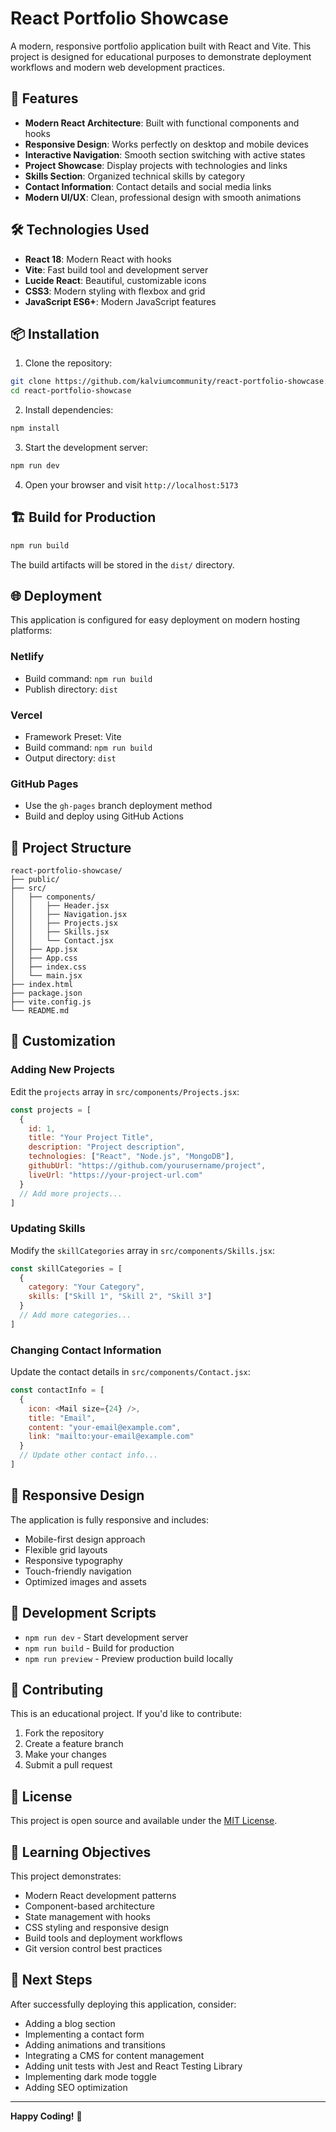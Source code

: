 # React Portfolio Showcase

A modern, responsive portfolio application built with React and Vite. This project is designed for educational purposes to demonstrate deployment workflows and modern web development practices.

## 🚀 Features

- **Modern React Architecture**: Built with functional components and hooks
- **Responsive Design**: Works perfectly on desktop and mobile devices
- **Interactive Navigation**: Smooth section switching with active states
- **Project Showcase**: Display projects with technologies and links
- **Skills Section**: Organized technical skills by category
- **Contact Information**: Contact details and social media links
- **Modern UI/UX**: Clean, professional design with smooth animations

## 🛠️ Technologies Used

- **React 18**: Modern React with hooks
- **Vite**: Fast build tool and development server
- **Lucide React**: Beautiful, customizable icons
- **CSS3**: Modern styling with flexbox and grid
- **JavaScript ES6+**: Modern JavaScript features

## 📦 Installation

1. Clone the repository:
```bash
git clone https://github.com/kalviumcommunity/react-portfolio-showcase.git
cd react-portfolio-showcase
```

2. Install dependencies:
```bash
npm install
```

3. Start the development server:
```bash
npm run dev
```

4. Open your browser and visit `http://localhost:5173`

## 🏗️ Build for Production

```bash
npm run build
```

The build artifacts will be stored in the `dist/` directory.

## 🌐 Deployment

This application is configured for easy deployment on modern hosting platforms:

### Netlify
- Build command: `npm run build`
- Publish directory: `dist`

### Vercel
- Framework Preset: Vite
- Build command: `npm run build`
- Output directory: `dist`

### GitHub Pages
- Use the `gh-pages` branch deployment method
- Build and deploy using GitHub Actions

## 📁 Project Structure

```
react-portfolio-showcase/
├── public/
├── src/
│   ├── components/
│   │   ├── Header.jsx
│   │   ├── Navigation.jsx
│   │   ├── Projects.jsx
│   │   ├── Skills.jsx
│   │   └── Contact.jsx
│   ├── App.jsx
│   ├── App.css
│   ├── index.css
│   └── main.jsx
├── index.html
├── package.json
├── vite.config.js
└── README.md
```

## 🎨 Customization

### Adding New Projects
Edit the `projects` array in `src/components/Projects.jsx`:

```javascript
const projects = [
  {
    id: 1,
    title: "Your Project Title",
    description: "Project description",
    technologies: ["React", "Node.js", "MongoDB"],
    githubUrl: "https://github.com/yourusername/project",
    liveUrl: "https://your-project-url.com"
  }
  // Add more projects...
]
```

### Updating Skills
Modify the `skillCategories` array in `src/components/Skills.jsx`:

```javascript
const skillCategories = [
  {
    category: "Your Category",
    skills: ["Skill 1", "Skill 2", "Skill 3"]
  }
  // Add more categories...
]
```

### Changing Contact Information
Update the contact details in `src/components/Contact.jsx`:

```javascript
const contactInfo = [
  {
    icon: <Mail size={24} />,
    title: "Email",
    content: "your-email@example.com",
    link: "mailto:your-email@example.com"
  }
  // Update other contact info...
]
```

## 📱 Responsive Design

The application is fully responsive and includes:
- Mobile-first design approach
- Flexible grid layouts
- Responsive typography
- Touch-friendly navigation
- Optimized images and assets

## 🔧 Development Scripts

- `npm run dev` - Start development server
- `npm run build` - Build for production
- `npm run preview` - Preview production build locally

## 🤝 Contributing

This is an educational project. If you'd like to contribute:

1. Fork the repository
2. Create a feature branch
3. Make your changes
4. Submit a pull request

## 📄 License

This project is open source and available under the [MIT License](LICENSE).

## 🎯 Learning Objectives

This project demonstrates:
- Modern React development patterns
- Component-based architecture
- State management with hooks
- CSS styling and responsive design
- Build tools and deployment workflows
- Git version control best practices

## 🚀 Next Steps

After successfully deploying this application, consider:
- Adding a blog section
- Implementing a contact form
- Adding animations and transitions
- Integrating a CMS for content management
- Adding unit tests with Jest and React Testing Library
- Implementing dark mode toggle
- Adding SEO optimization

---

**Happy Coding!** 🚀